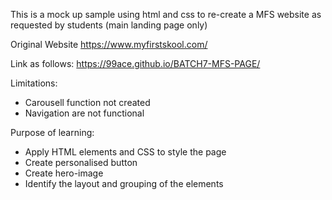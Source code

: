 This is a mock up sample using html and css to re-create a MFS website as requested by students (main landing page only)

Original Website
https://www.myfirstskool.com/

Link as follows:
https://99ace.github.io/BATCH7-MFS-PAGE/

Limitations: 
- Carousell function not created 
- Navigation are not functional

Purpose of learning:
- Apply HTML elements and CSS to style the page
- Create personalised button
- Create hero-image
- Identify the layout and grouping of the elements
